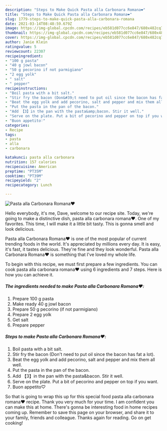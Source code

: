```yaml
---
description: "Steps to Make Quick Pasta alla Carbonara Romana❤️"
title: "Steps to Make Quick Pasta alla Carbonara Romana❤️"
slug: 1779-steps-to-make-quick-pasta-alla-carbonara-romana
date: 2021-03-14T08:48:59.679Z
image: https://img-global.cpcdn.com/recipes/eb581d077cc6e847/680x482cq70/pasta-alla-carbonara-romana❤️-recipe-main-photo.jpg
thumbnail: https://img-global.cpcdn.com/recipes/eb581d077cc6e847/680x482cq70/pasta-alla-carbonara-romana❤️-recipe-main-photo.jpg
cover: https://img-global.cpcdn.com/recipes/eb581d077cc6e847/680x482cq70/pasta-alla-carbonara-romana❤️-recipe-main-photo.jpg
author: Janie Klein
ratingvalue: 5
reviewcount: 22307
recipeingredient:
- "100 g pasta"
- "40 g jowl bacon"
- "50 g pecorino if not parmigiano"
- "2 egg yolk"
- " salt"
- " pepper"
recipeinstructions:
- "Boil pasta with a bit salt."
- "Stir fry the bacon (Don&#39;t need to put oil since the bacon has fat a lot)."
- "Beat the egg yolk and add pecorino, salt and pepper and mix them all well."
- "Put the pasta in the pan of the bacon."
- "Add 【3】in the pan with the pasta&amp;bacon. Stir it well."
- "Serve on the plate. Put a bit of pecorino and pepper on top if you want."
- "Buon appetito♡"
categories:
- Recipe
tags:
- pasta
- alla
- carbonara

katakunci: pasta alla carbonara 
nutrition: 157 calories
recipecuisine: American
preptime: "PT35M"
cooktime: "PT39M"
recipeyield: "2"
recipecategory: Lunch

---
```



![Pasta alla Carbonara Romana❤️](https://img-global.cpcdn.com/recipes/eb581d077cc6e847/680x482cq70/pasta-alla-carbonara-romana❤️-recipe-main-photo.jpg)

Hello everybody, it's me, Dave, welcome to our recipe site. Today, we're going to make a distinctive dish, pasta alla carbonara romana❤️. One of my favorites. This time, I will make it a little bit tasty. This is gonna smell and look delicious.

Pasta alla Carbonara Romana❤️ is one of the most popular of current trending foods in the world. It's appreciated by millions every day. It is easy, it's fast, it tastes delicious. They're fine and they look wonderful. Pasta alla Carbonara Romana❤️ is something that I've loved my whole life.




To begin with this recipe, we must first prepare a few ingredients. You can cook pasta alla carbonara romana❤️ using 6 ingredients and 7 steps. Here is how you can achieve it.

<!--inarticleads1-->

##### The ingredients needed to make Pasta alla Carbonara Romana❤️:

1. Prepare 100 g pasta
1. Make ready 40 g jowl bacon
1. Prepare 50 g pecorino (if not parmigiano)
1. Prepare 2 egg yolk
1. Get  salt
1. Prepare  pepper




<!--inarticleads2-->

##### Steps to make Pasta alla Carbonara Romana❤️:

1. Boil pasta with a bit salt.
1. Stir fry the bacon (Don&#39;t need to put oil since the bacon has fat a lot).
1. Beat the egg yolk and add pecorino, salt and pepper and mix them all well.
1. Put the pasta in the pan of the bacon.
1. Add 【3】in the pan with the pasta&amp;bacon. Stir it well.
1. Serve on the plate. Put a bit of pecorino and pepper on top if you want.
1. Buon appetito♡




So that is going to wrap this up for this special food pasta alla carbonara romana❤️ recipe. Thank you very much for your time. I am confident you can make this at home. There's gonna be interesting food in home recipes coming up. Remember to save this page on your browser, and share it to your family, friends and colleague. Thanks again for reading. Go on get cooking!
